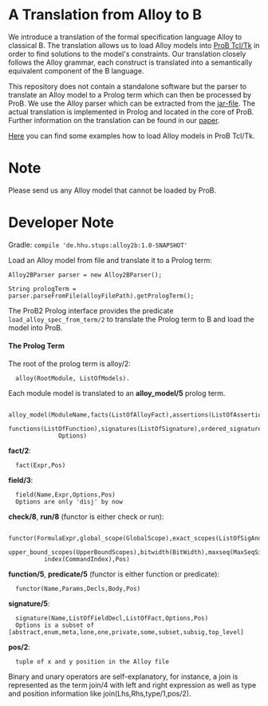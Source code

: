 # A Translation from Alloy to B

We introduce a translation of the formal specification language Alloy to classical B.
The translation allows us to load Alloy models into [ProB Tcl/Tk](https://prob.hhu.de/w/) in order to find solutions to the model's constraints.
Our translation closely follows the Alloy grammar, each construct is translated into a semantically equivalent component of the B language.

This repository does not contain a standalone software but the parser to translate an Alloy model to a Prolog term which can then be processed by ProB.
We use the Alloy parser which can be extracted from the [jar-file](http://alloytools.org/download.html).
The actual translation is implemented in Prolog and located in the core of ProB.
Further information on the translation can be found in our [paper](https://www3.hhu.de/stups/downloads/pdf/Alloy2B.pdf).

[Here](https://prob.hhu.de/w/index.php/Alloy) you can find some examples how to load Alloy models in ProB Tcl/Tk.


# Note
Please send us any Alloy model that cannot be loaded by ProB.

# Developer Note

Gradle: ```compile 'de.hhu.stups:alloy2b:1.0-SNAPSHOT'```

Load an Alloy model from file and translate it to a Prolog term:

```Alloy2BParser parser = new Alloy2BParser();```

```String prologTerm = parser.parseFromFile(alloyFilePath).getPrologTerm();```

The ProB2 Prolog interface provides the predicate ```load_alloy_spec_from_term/2``` to translate the Prolog term to B and load the model into ProB.

#### The Prolog Term

The root of the prolog term is alloy/2:
 
      alloy(RootModule, ListOfModels).

 Each module model is translated to an **alloy_model/5** prolog term.
 
      alloy_model(ModuleName,facts(ListOfAlloyFact),assertions(ListOfAssertion),commands(ListOfCommand),
                  functions(ListOfFunction),signatures(ListOfSignature),ordered_signatures(ListOfAtoms),
                  Options)

 **fact/2**:
 
      fact(Expr,Pos)

 **field/3**:
 
      field(Name,Expr,Options,Pos)
      Options are only 'disj' by now

 **check/8**, **run/8** (functor is either check or run):
 
      functor(FormulaExpr,global_scope(GlobalScope),exact_scopes(ListOfSigAndScope),
              upper_bound_scopes(UpperBoundScopes),bitwidth(BitWidth),maxseq(MaxSeqSize),
              index(CommandIndex),Pos)

 **function/5**, **predicate/5** (functor is either function or predicate):
 
      functor(Name,Params,Decls,Body,Pos)

 **signature/5**:
 
      signature(Name,ListOfFieldDecl,ListOfFact,Options,Pos)
      Options is a subset of [abstract,enum,meta,lone,one,private,some,subset,subsig,top_level]

 **pos/2**:
 
      tuple of x and y position in the Alloy file

 Binary and unary operators are self-explanatory, for instance, a join is represented as the term join/4
 with left and right expression as well as type and position information like
 join(Lhs,Rhs,type/1,pos/2).
